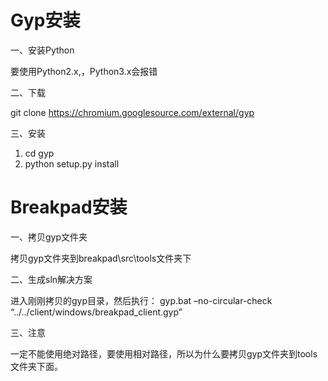 # Gyp安装

一、安装Python

要使用Python2.x,，Python3.x会报错

二、下载

git clone https://chromium.googlesource.com/external/gyp

三、安装

1. cd gyp
2. python setup.py install

# Breakpad安装

一、拷贝gyp文件夹

拷贝gyp文件夹到breakpad\src\tools文件夹下

二、生成sln解决方案

进入刚刚拷贝的gyp目录，然后执行： 
gyp.bat –no-circular-check “../../client/windows/breakpad_client.gyp”

三、注意

一定不能使用绝对路径，要使用相对路径，所以为什么要拷贝gyp文件夹到tools文件夹下面。 